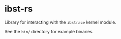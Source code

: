 # ibst-rs

Library for interacting with the `ibstrace` kernel module.

See the `bin/` directory for example binaries.
